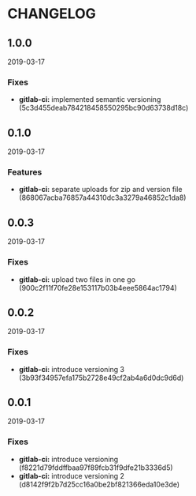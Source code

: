 # CHANGELOG

<!--- next entry here -->

## 1.0.0
2019-03-17

### Fixes

- **gitlab-ci:** implemented semantic versioning (5c3d455deab784218458550295bc90d63738d18c)

## 0.1.0
2019-03-17

### Features

- **gitlab-ci:** separate uploads for zip and version file (868067acba76857a44310dc3a3279a46852c1da8)

## 0.0.3
2019-03-17

### Fixes

- **gitlab-ci:** upload two files in one go (900c2f11f70fe28e153117b03b4eee5864ac1794)

## 0.0.2
2019-03-17

### Fixes

- **gitlab-ci:** introduce versioning 3 (3b93f34957efa175b2728e49cf2ab4a6d0dc9d6d)

## 0.0.1
2019-03-17

### Fixes

- **gitlab-ci:** introduce versioning (f8221d79fddffbaa97f89fcb31f9dfe21b3336d5)
- **gitlab-ci:** introduce versioning 2 (d8142f9f2b7d25cc16a0be2bf821366eda10e3de)